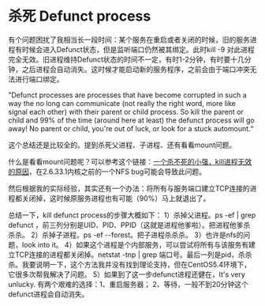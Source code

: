 # 杀死 Defunct process

有个问题困扰了我相当长一段时间：某个服务在重启或者关闭的时候，旧的服务进程有时候会进入Defunct状态，但是监听端口仍然被其绑定。此时kill -9 对此进程完全无效。旧进程维持Defunct状态的时间不一定，有时1-2分钟，有时要十几分钟，之后进程会自动消失。这时候才能启动新的服务程序，之前会由于端口冲突无法进行端口绑定。
     
”Defunct processes are processes that have become corrupted in such a way the no long can communicate (not really the right word, more like signal each other) with their parent or child process. So kill the parent or child and 99% of the time (around here at least) the defunct process will go away! No parent or child, you're out of luck, or look for a stuck automount.“
     
这个总结还是比较全的。提到杀死父进程、子进程、还有看看mount问题。

什么是看看mount问题呢？可以参考这个链接：[一个杀不死的小强，kill进程无效的原因](https://blog.51cto.com/liuqunying/1716678)，在2.6.33.1内核之前的一个NFS bug可能会导致此问题。

然后根据我的实际经验，其实还有一个办法：将所有与服务端口建立TCP连接的进程都关闭掉，这时候原服务进程也有可能（90%）马上就退出了。

总结一下，kill defunct process的步骤大概如下：
1）杀掉父进程。ps -ef | grep defunct ，前三列分别是UID、PID、PPID（这就是进程他爹啦）。把进程他爹杀杀杀。
2）杀掉子进程。ps -ef --forest。把子进程杀杀杀。
3）也许是nfs的问题，look into it。
4）如果这个进程是个内部服务，可以尝试将所有与该服务有建立TCP连接的进程都关闭掉。netstat -tnp | grep 端口号。最后一列是pid，杀杀杀。我要说明一下，这个方法我并没有找到理论支持，但在CentOS5.4环境下，它很多次帮我解决了问题。
5）如果到了这一步defunct进程还健在，It's very unlucky. 有两个艰难的选择：1、重启服务器； 2、等待，一般不到20分钟这个defunct进程会自动消失。